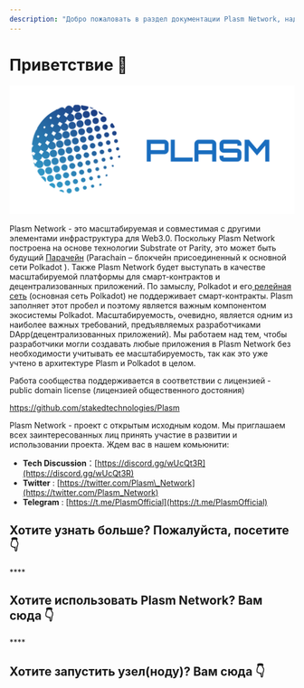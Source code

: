 ```yaml
---
description: "Добро пожаловать в раздел документации Plasm Network, надеемся, что этот раздел будет для вас полезен и поможет лучше понять систему и ее возможности. Добро пожаловать! \U0001F609"
---
```


# Приветствие 💁

![](.gitbook/assets/sukurnshotto-2020-05-27-200702-1png.png)

Plasm Network - это масштабируемая и совместимая с другими элементами инфраструктура для Web3.0. Поскольку Plasm Network построена на основе технологии Substrate от Parity, это может быть будущий [Парачейн](https://wiki.polkadot.network/docs/ru/glossary#%D0%BF%D0%B0%D1%80%D0%B0%D1%87%D0%B5%D0%B9%D0%BDparachain) \(Parachain – блокчейн присоединенный к основной сети Polkadot \). Также Plasm Network будет выступать в качестве масштабируемой платформы для смарт-контрактов и децентрализованных приложений. По замыслу, Polkadot и его[ релейная сеть](https://wiki.polkadot.network/docs/ru/glossary#%D1%80%D0%B5%D0%BB%D0%B5%D0%B9%D0%BD%D0%B0%D1%8F-%D1%86%D0%B5%D0%BF%D1%8Crelay-chain) \(основная сеть Polkadot\) не поддерживает смарт-контракты. Plasm заполняет этот пробел и поэтому является важным компонентом экосистемы Polkadot. Масштабируемость, очевидно, является одним из наиболее важных требований, предъявляемых разработчиками DApp\(децентрализованных приложений\). Мы работаем над тем, чтобы разработчики могли создавать любые приложения в Plasm Network без необходимости учитывать ее масштабируемость, так как это уже учтено в архитектуре Plasm и Polkadot в целом.

Работа сообщества поддерживается в соответствии с лицензией - public domain license \(лицензией общественного достояния\)

https://github.com/stakedtechnologies/Plasm​

Plasm Network - проект с открытым исходным кодом. Мы приглашаем всех заинтересованных лиц принять участие в развитии и использовании проекта. Ждем вас в нашем комьюнити:

* **Tech Discussion**：[https://discord.gg/wUcQt3R](https://discord.gg/wUcQt3R)
* **Twitter** : [https://twitter.com/Plasm\_Network](https://twitter.com/Plasm_Network)
* **Telegram** : [https://t.me/PlasmOfficial](https://t.me/PlasmOfficial)

## **Хотите узнать больше? Пожалуйста, посетите 👇**

\*\*\*\*

## **Хотите использовать Plasm Network? Вам сюда 👇**

\*\*\*\*

## **Хотите запустить узел\(ноду\)? Вам сюда 👇** 

